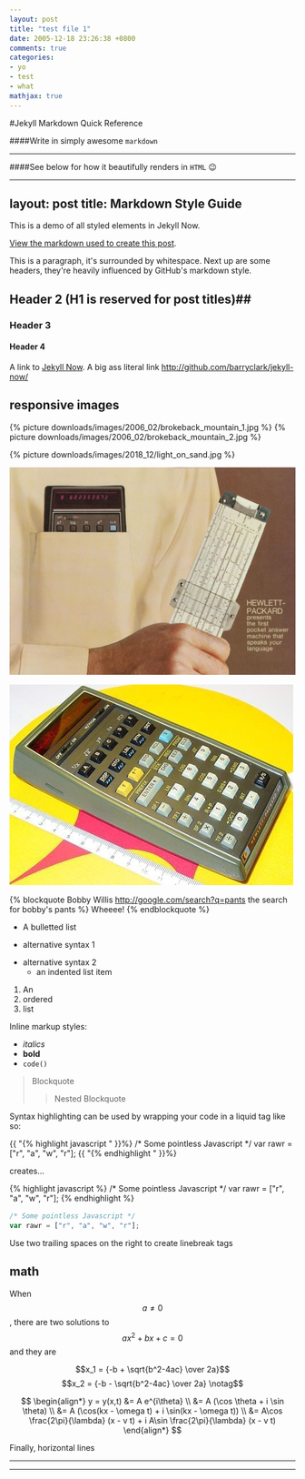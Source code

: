 ```yaml
---
layout: post
title: "test file 1"
date: 2005-12-18 23:26:38 +0800
comments: true
categories:
- yo
- test
- what
mathjax: true
---
```



#Jekyll Markdown Quick Reference


####Write in simply awesome `markdown`

--------------

####See below for how it beautifully renders in `HTML` 😉

---
layout: post
title: Markdown Style Guide
---

This is a demo of all styled elements in Jekyll Now.

[View the markdown used to create this post](https://raw.githubusercontent.com/barryclark/www.jekyllnow.com/gh-pages/_posts/2014-6-19-Markdown-Style-Guide.md).

This is a paragraph, it's surrounded by whitespace. Next up are some headers, they're heavily influenced by GitHub's markdown style.

## Header 2 (H1 is reserved for post titles)##

### Header 3

#### Header 4

A link to [Jekyll Now](http://github.com/barryclark/jekyll-now/). A big ass literal link <http://github.com/barryclark/jekyll-now/>

## responsive images

{% picture downloads/images/2006_02/brokeback_mountain_1.jpg %}
{% picture downloads/images/2006_02/brokeback_mountain_2.jpg %}

{% picture downloads/images/2018_12/light_on_sand.jpg %}

![an image alt text](/downloads/images/2019_01/brochure_72_lg.jpg "an image title")

![keep it simple](/downloads/images/2019_01/HP_65.jpg "Don't touch me...")

{% blockquote Bobby Willis http://google.com/search?q=pants the search for bobby's pants %}
Wheeee!
{% endblockquote %}

* A bulletted list
- alternative syntax 1
+ alternative syntax 2
  - an indented list item

1. An
2. ordered
3. list

Inline markup styles:

- _italics_
- **bold**
- `code()`

> Blockquote
>> Nested Blockquote

Syntax highlighting can be used by wrapping your code in a liquid tag like so:

{{ "{% highlight javascript " }}%}
/* Some pointless Javascript */
var rawr = ["r", "a", "w", "r"];
{{ "{% endhighlight " }}%}

creates...

{% highlight javascript %}
/* Some pointless Javascript */
var rawr = ["r", "a", "w", "r"];
{% endhighlight %}

```javascript
/* Some pointless Javascript */
var rawr = ["r", "a", "w", "r"];
```

Use two trailing spaces
on the right
to create linebreak tags

## math
When $$a \ne 0$$, there are two solutions to $$ax^2 + bx + c = 0$$ and they are

$$x_1 = {-b + \sqrt{b^2-4ac} \over 2a}$$
$$x_2 = {-b - \sqrt{b^2-4ac} \over 2a} \notag$$

$$ \begin{align*} y = y(x,t) &= A e^{i\theta} \\ &= A (\cos \theta + i \sin \theta) \\ &= A (\cos(kx - \omega t) + i \sin(kx - \omega t)) \\ &= A\cos \frac{2\pi}{\lambda} (x - v t) + i A\sin \frac{2\pi}{\lambda} (x - v t) \end{align*} $$


Finally, horizontal lines

----
****

